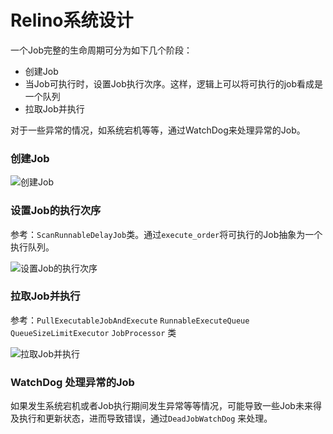 # Relino系统设计

一个Job完整的生命周期可分为如下几个阶段：

* 创建Job
* 当Job可执行时，设置Job执行次序。这样，逻辑上可以将可执行的job看成是一个队列
* 拉取Job并执行

对于一些异常的情况，如系统宕机等等，通过WatchDog来处理异常的Job。

### 创建Job

![创建Job](http://www.plantuml.com/plantuml/png/XP6nJiD038PtFuN7P6WU80EgIWM2WNTmUXOAkboaYw-0b0Ve10oe2mElm8O4pvF2O-0ZGqAKYia--_ll_FkMZP2NK5cW8BKBLS4Uf1JBsErUki-Foxg0jcq1Q2ErnrDRiXFe0ovEKFjdlwtx78jGMiC-IIDSRabur8OXZReBSywEFUavnskMAxwJ9CNlX_VkSL-QuOOH2ACS5vF7LMDuLZLGqu6_dbyFkwV3_kscBlvWolKMSoHqV8iHC3ndwyWkDfv9M2k9IbC0Gq85DOphrV_R6KCnNw_wehfq3NlH87MS2RTa0oTPbgKAJNOo6bYry_wEcOfVlcHdGcL_0000)

### 设置Job的执行次序

参考：`ScanRunnableDelayJob`类。通过`execute_order`将可执行的Job抽象为一个执行队列。

![设置Job的执行次序](http://www.plantuml.com/plantuml/png/bP91QzH05CVlyodUmKCh-WMAAssQlUZIGqL4AIoJv2sDJcRAPCPLN64j7amHSsj1GT2BXsBjeTIjnVNBx4xIR-6CciL0SjXBO2Rl_UV__xstdYegbKuOKR5Y22OxDda-px-Px4lvwMtn_lKT4H2gbU0w2L0ICXgDoAQML0dPGngXx38CLImutBmDzqBAjpNdD63e8wFFRVSQu3CCjS87kyWtAO_YY2fSMILSA0I60mLY08sIfFny_EZkrJYRJNxC9fVbmNwnVq6GH-1w2HDYZr1R-TGADhvDcYxRZJ8HFY74sgC1JH5yhxNVzzQWVFTzdX_E9cEJNSpVd9RJwLzevkZywkYiGbVPisA-LxMcw1B2THX8aS1Zgxd3ORYB4c4OCzR_HwoluWJXbaqxN5br9PQUg-wdYgeKEk1tUniF_-YsP28H_k_03cyv9BMGvQ-FnULN6woo9sI4ibMq2ci-d9d3KtjH79oRyIixoyL-sUCEBq-cnS-JkcOpDhtdLgVYbQ9QmD1fP_l-rjQ6r-lUSFzgQfrhBshdbqiGMnANvcw7799AftKraKTatNvqmdu3)

### 拉取Job并执行
参考：`PullExecutableJobAndExecute` `RunnableExecuteQueue` `QueueSizeLimitExecutor` `JobProcessor` 类

![拉取Job并执行](http://www.plantuml.com/plantuml/png/bPJFojD05CNtzobc-NNH5yYYjAKk517_FC4akKWqoKWw8qMwI564rDg2I1TLnEAYxgmWjSNNQIRrBRpDb10mQVXMoSpzpJrdpapI7KeUIHNu0DAJFZBzBaaNItPFs2mzx7IoEQrdm9KKeGfiZC3bajjyY6pG1nYFn-0ByGAu8xsNN29xg7p_pWWTHPIFrAKNkcQCSAN6sXtsM8NXkN2PUgHGeSMUedo08vaNpQgR5ZlDVvF9upxMoI5T_30kizMRPy8kh5Js0wYQhLVtXVEyTWabK8ZH-w3FsZMDmCKoUJiFAgntGOBN8hVO_naHa9-RYmr9NJ-k3ikn9zuhlEy5dZGL4Ldix-HzEd-harX_JkX0JjlNsSVlt7NlIWnkMaQt-RBa7WkoMWimTC69y4pq21KXL8Fazm9O38q0EScxbzQQHvareHttgtIwFlxvbdsT552xBe3o1XjD3VeaykcNNcvfzzbqf-D9-c6M_loYuqtLvMgM9BOqgkGhFcBeKfJq5_W7)

### WatchDog 处理异常的Job

如果发生系统宕机或者Job执行期间发生异常等等情况，可能导致一些Job未来得及执行和更新状态，进而导致错误，通过`DeadJobWatchDog` 来处理。
